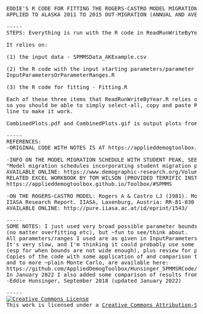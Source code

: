 <pre>
EDDIE'S R CODE FOR FITTING THE ROGERS-CASTRO MODEL MIGRATION SCHEDULE WITH WILSON'S STUDENT PEAK, 
APPLIED TO ALASKA 2011 TO 2015 OUT-MIGRATION (ANNUAL AND AVERAGE ANNUAL FOR THE PERIOD)

-----
STEPS: Everything is run with the R code in ReadRunWriteByYear.R

It relies on:

(1) the input data - SPMMSData_AKExample.csv

(2) the R code with the input starting parameters/parameter ranges (just best guesses) - 
InputParametersOrParameterRanges.R

(3) the R code for fitting - Fitting.R

Each of these three items that ReadRunWriteByYear.R relies on is linked through the Internet, 
so you should be able to simply select-all, copy and paste ReadRunWriteByYear.R into an R command 
line to make it work. 

CombinedPlots.pdf and CombinedPlots.gif is output plots from ReadRunWriteByYear.R, all combined

-----
REFERENCES:
-ORIGINAL CODE WITH NOTES IS AT https://applieddemogtoolbox.github.io/Toolbox/#MMSRCode 

-INFO ON THE MODEL MIGRATION SCHEDULE WITH STUDENT PEAK, SEE: Wilson, T. (2010). 
"Model migration schedules incorporating student migration peaks." Demographic Research, 23(8): 191–222. 
AVAILABLE ONLINE: https://www.demographic-research.org/Volumes/Vol23/8/default.htm 
RELATED EXCEL WORKBOOK BY TOM WILSON (PROVIDED TERRIFIC INSTRUCTION): 
https://applieddemogtoolbox.github.io/Toolbox/#SPMMS

-ON THE ROGERS-CASTRO MODEL: Rogers A & Castro LJ (1981). Model Migration Schedules. 
IIASA Research Report. IIASA, Laxenburg, Austria: RR-81-030 
AVAILABLE ONLINE: http://pure.iiasa.ac.at/id/eprint/1543/

-----
SOME NOTES: I just used very broad possible parameter bounds to fit all to, and included all parameters 
(no matter overfitting etc), but ~fun to see/think about. 
All parameters/ranges I used are as given in InputParametersOrParameterRanges.R. 
It's very slow, and I'm thinking it could probably use some apply()'s and cleanup, and warning messages 
(esp for when bounds are not wide enough), plus review for problems/errors, but ~neat/fun in any case. 
Copies of the code with some application of and comparison to R's nls() and lm() functions, 
and to more ~plain Monte Carlo, are available here:
https://github.com/AppliedDemogToolbox/Hunsinger_SPMMSRCode/tree/master/FittingComparisons. 
In January 2022 I also added some comparison of results from other fitters (migraR and rcbayes) for the 2011to2015 average annual data. 
-Eddie Hunsinger, September 2018 (updated January 2022)

-----
<a rel="license" href="http://creativecommons.org/licenses/by-sa/3.0/"><img alt="Creative Commons License" style="border-width:0" src="https://i.creativecommons.org/l/by-sa/3.0/88x31.png" /></a><br />This work is licensed under a <a rel="license" href="https://creativecommons.org/licenses/by-sa/3.0/igo/">Creative Commons Attribution-ShareAlike 3.0 International License</a>.
</pre>
